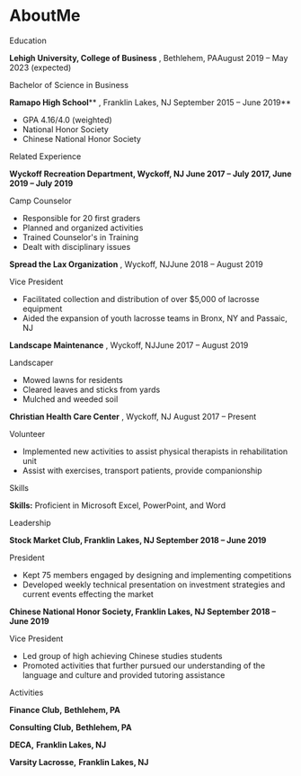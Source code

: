 # AboutMe
Education

**Lehigh University, College of Business** , Bethlehem, PAAugust 2019 – May 2023 (expected)

Bachelor of Science in Business

**Ramapo High School**** , Franklin Lakes, NJ                                             September 2015 – June 2019**

- GPA 4.16/4.0 (weighted)
- National Honor Society
- Chinese National Honor Society

Related Experience

**Wyckoff Recreation Department, Wyckoff, NJ                     June 2017 – July 2017, June 2019 – July 2019**

Camp Counselor

- Responsible for 20 first graders
- Planned and organized activities
- Trained Counselor&#39;s in Training
- Dealt with disciplinary issues

**Spread the Lax Organization** , Wyckoff, NJJune 2018 – August 2019

Vice President

- Facilitated collection and distribution of over $5,000 of lacrosse equipment
- Aided the expansion of youth lacrosse teams in Bronx, NY and Passaic, NJ

**Landscape Maintenance** , Wyckoff, NJJune 2017 – August 2019

Landscaper

- Mowed lawns for residents
- Cleared leaves and sticks from yards
- Mulched and weeded soil

**Christian Health Care Center** , Wyckoff, NJ  August 2017 – Present

Volunteer

- Implemented new activities to assist physical therapists in rehabilitation unit
- Assist with exercises, transport patients, provide companionship

Skills

**Skills:** Proficient in Microsoft Excel, PowerPoint, and Word

Leadership

**Stock Market Club, Franklin Lakes, NJ                 September 2018 – June 2019**

President

- Kept 75 members engaged by designing and implementing competitions
- Developed weekly technical presentation on investment strategies and current events effecting the market

**Chinese National Honor Society, Franklin Lakes, NJ                 September 2018 – June 2019**

Vice President

- Led group of high achieving Chinese studies students
- Promoted activities that further pursued our understanding of the language and culture and provided tutoring assistance

Activities

**Finance Club,**  **Bethlehem, PA**

**Consulting Club,**  **Bethlehem, PA**

**DECA,**  **Franklin Lakes, NJ**

**Varsity Lacrosse,**  **Franklin Lakes, NJ**